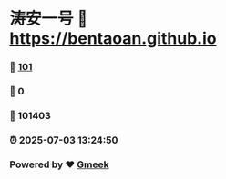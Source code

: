 # 涛安一号 :link: https://bentaoan.github.io 
### :page_facing_up: [101](https://bentaoan.github.io/tag.html) 
### :speech_balloon: 0 
### :hibiscus: 101403 
### :alarm_clock: 2025-07-03 13:24:50 
### Powered by :heart: [Gmeek](https://github.com/Meekdai/Gmeek)
